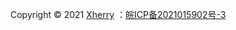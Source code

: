 Copyright © 2021 [Xherry](https://github.com/xhcherry) ：[皖ICP备2021015902号-3](https://beian.miit.gov.cn/)